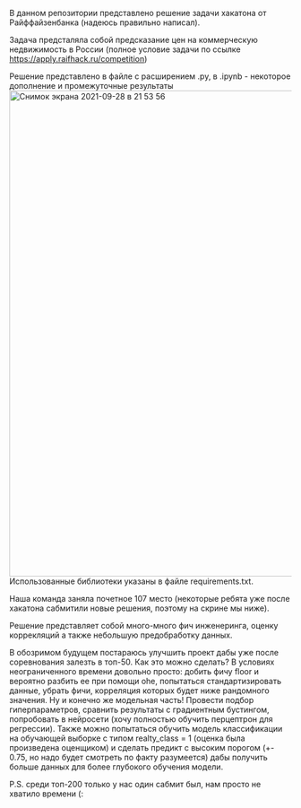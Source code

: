 В данном репозитории представлено решение задачи хакатона от Райффайзенбанка (надеюсь правильно написал).

Задача предсталяла собой предсказание цен на коммерческую недвижимость в России (полное условие задачи по ссылке https://apply.raifhack.ru/competition) 

Решение представлено в файле с расширением .py, в .ipynb -  некоторое дополнение и промежуточные результаты <img width="867" alt="Снимок экрана 2021-09-28 в 21 53 56" src="https://user-images.githubusercontent.com/90149954/135148439-0fae78d0-91de-4d50-8691-8c44e1ca2c11.png"> Использованные библиотеки указаны в файле requirements.txt.


Наша команда заняла почетное 107 место (некоторые ребята уже после хакатона сабмитили новые решения, поэтому на скрине мы ниже).

Решение представляет собой много-много фич инженеринга, оценку коррекляций а также небольшую предобработку данных.

В обозримом будущем постараюсь улучшить проект дабы уже после соревнования залезть в топ-50. Как это можно сделать? В условиях неограниченного времени довольно просто: добить фичу floor и вероятно разбить ее при помощи ohe, попытаться стандартизировать данные, убрать фичи, корреляция которых будет ниже рандомного значения. Ну и конечно же модельная часть! Провести подбор гиперпараметров, сравнить результаты с градиентным бустингом, попробовать в нейросети (хочу полностью обучить перцептрон для регрессии). Также можно попытаться обучить модель классификации на обучающей выборке с типом realty_class = 1 (оценка была произведена оценщиком) и сделать предикт с высоким порогом (+- 0.75, но надо будет смотреть по факту разумеется) дабы получить больше данных для более глубокого обучения модели. 

P.S. среди топ-200 только у нас один сабмит был, нам просто не хватило времени (:
